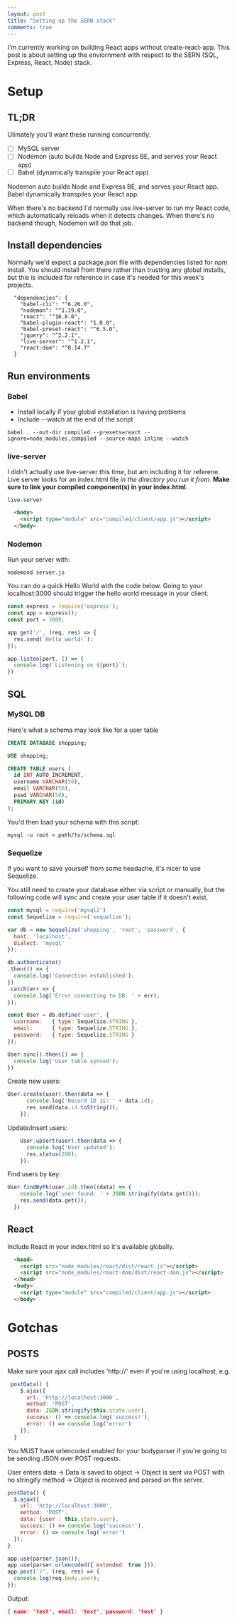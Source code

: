 ```yaml
---
layout: post
title: "Setting up the SERN stack"
comments: true
---
```

I'm currently working on building React apps without create-react-app. This post is about setting up the enviornment with respect to the SERN (SQL, Express, React, Node) stack.

# Setup

## TL;DR
Ulimately you'll want these running concurrently:
* [ ] MySQL server
* [ ] Nodemon (auto builds Node and Express BE, and serves your React app)
* [ ] Babel (dynamically transpile your React app)

Nodemon auto builds Node and Express BE, and serves your React app. Babel dynamically transpiles your React app.

When there's no backend I'd normally use live-server to run my React code, which automatically reloads when it detects changes. When there's no backend though, Nodemon will do that job.

## Install dependencies
Normally we'd expect a package.json file with dependencies listed for npm install. You should install from there rather than trusting any global installs, but this is included for reference in case it's needed for this week's projects.
```
  "dependencies": {
    "babel-cli": "^6.26.0",
    "nodemon": "^1.19.0",
    "react": "^16.8.6",
    "babel-plugin-react": "1.0.0",
    "babel-preset-react": "^6.5.0",
    "jquery": "^2.2.1",
    "live-server": "^1.2.1",
    "react-dom": "^0.14.7"
  }
```


## Run environments
### Babel
* Install locally if your global installation is having problems
* Include --watch at the end of the script
```
babel . --out-dir compiled --presets=react --ignore=node_modules,compiled --source-maps inline --watch
```

### live-server
I didn't actually use live-server this time, but am including it for referene. Live server looks for an index.html file _in the directory you run it from_. **Make sure to link your compiled component(s) in your index.html**.
```
live-server
```
```html
  <body>
    <script type="module" src="compiled/client/app.js"></script>
  </body>
```

### Nodemon
Run your server with:
```
nodemond server.js
```

You can do a quick Hello World with the code below. Going to your localhost:3000 should trigger the hello world message in your client.
```javascript
const express = require('express');
const app = express();
const port = 3000;

app.get('/', (req, res) => {
  res.send(`Hello world!`);
});

app.listen(port, () => {
  console.log(`Listening on ${port}`);
})
```

## SQL
### MySQL DB
Here's what a schema may look like for a user table
```sql
CREATE DATABASE shopping;

USE shopping;

CREATE TABLE users (
  id INT AUTO_INCREMENT,
  username VARCHAR(50),
  email VARCHAR(50),
  pswd VARCHAR(50),
  PRIMARY KEY (id)
);
```

You'd then load your schema with this script:
```
mysql -u root < path/to/schema.sql
```

### Sequelize
If you want to save yourself from some headache, it's nicer to use Sequelize. 

You still need to create your database either via script or manually, but the following code will sync and create your user table if it doesn't exist.

```javascript
const mysql = require('mysql2')
const Sequelize = require('sequelize');

var db = new Sequelize('shopping', 'root', 'password', {
  host: 'localhost',
  dialect: 'mysql'
});

db.authenticate()
.then(() => {
  console.log('Connection established');
})
.catch(err => {
  console.log('Error connecting to DB: ' + err);
});

const User = db.define('user', {
  username:   { type: Sequelize.STRING },
  email:      { type: Sequelize.STRING }, 
  password:   { type: Sequelize.STRING }
});

User.sync().then(() => {
  console.log('User table synced');
})
```

Create new users:
```javascript
User.create(user).then(data => {
      console.log('Record ID is: ' + data.id);
      res.send(data.id.toString());
    });
```

Update/insert users:
```javascript
    User.upsert(user).then(data => {
      console.log('User updated');
      res.status(200);
    });
```

Find users by key:
```javascript
User.findByPk(user.id).then((data) => {
    console.log('user found: ' + JSON.stringify(data.get()));
    res.send(data.get());
  })
```

## React
Include React in your index.html so it's available globally.
```html
  <head>
    <script src="node_modules/react/dist/react.js"></script>
    <script src="node_modules/react-dom/dist/react-dom.js"></script>
  </head>
  <body>
    <script type="module" src="compiled/client/app.js"></script>
  </body>
```

# Gotchas
## POSTS
Make sure your ajax call includes 'http://' even if you're using localhost, e.g. 
```javascript
 postData() {
    $.ajax({
      url: 'http://localhost:3000',
      method: 'POST', 
      data: JSON.stringify(this.state.user),
      success: () => console.log('success!'),
      error: () => console.log('error')
    });
  }
```

You MUST have urlencoded enabled for your bodyparser if you're going to be sending JSON over POST requests.

User enters data -> Data is saved to object -> Object is sent via POST with no stringify method -> Object is received and parsed on the server.

```javascript
postData() {
  $.ajax({
    url: 'http://localhost:3000',
    method: 'POST', 
    data: {user : this.state.user},
    success: () => console.log('success!'),
    error: () => console.log('error')
  });
}
```

```javascript
app.use(parser.json());
app.use(parser.urlencoded({ extended: true }));
app.post('/', (req, res) => {
  console.log(req.body.user);
});
```

Output: 
```json
{ name: 'test', email: 'test', password: 'test' }
```